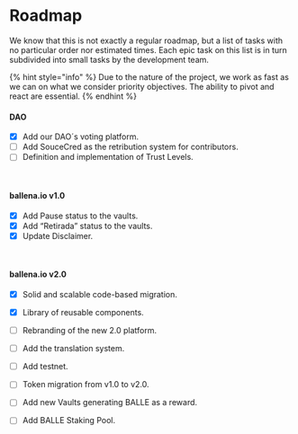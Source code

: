 # Roadmap

We know that this is not exactly a regular roadmap, but a list of tasks with no particular order nor estimated times. Each epic task on this list is in turn subdivided into small tasks by the development team.

{% hint style="info" %}
Due to the nature of the project, we work as fast as we can on what we consider priority objectives. The ability to pivot and react are essential. 
{% endhint %}

#### DAO

* [x] Add our DAO´s voting platform.
* [ ] Add SouceCred as the retribution system for contributors.
* [ ] Definition and implementation of Trust Levels.

‌

#### ballena.io v1.0

* [x] Add Pause status to the vaults.
* [x] Add “Retirada” status to the vaults.
* [x] Update Disclaimer.

‌

#### ballena.io v2.0

* [x] Solid and scalable code-based migration.
* [x] Library of reusable components.
* [ ] Rebranding of the new 2.0 platform.
* [ ] Add the translation system.
* [ ] Add testnet.
* [ ] Token migration from v1.0 to v2.0.
* [ ] Add new Vaults generating BALLE as a reward.
* [ ] Add BALLE Staking Pool.






